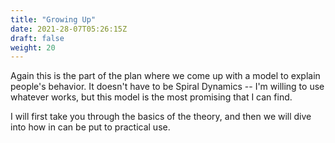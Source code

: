 ```yaml
---
title: "Growing Up"
date: 2021-28-07T05:26:15Z
draft: false
weight: 20
---
```

Again this is the part of the plan where we come up with a model to explain people's behavior. It doesn't have to be Spiral Dynamics -- I'm willing to use whatever works, but this model is the most promising that I can find.

I will first take you through the basics of the theory, and then we will dive into how in can be put to practical use.
